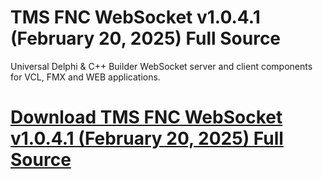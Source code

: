 # TMS FNC WebSocket v1.0.4.1 (February 20, 2025) Full Source

Universal Delphi & C++ Builder WebSocket server and client components for VCL, FMX and WEB applications.

# [Download TMS FNC WebSocket v1.0.4.1 (February 20, 2025) Full Source](https://developer.team/delphi/35399-tms-fnc-websocket-v1041-february-20-2025-full-source.html)
